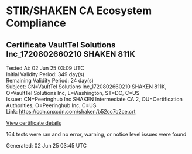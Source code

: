 # STIR/SHAKEN CA Ecosystem Compliance

## Certificate VaultTel Solutions Inc_1720802660210 SHAKEN 811K

Tested At: 02 Jun 25 03:09 UTC\
Initial Validity Period: 349 day(s)\
Remaining Validity Period: 24 day(s)\
Subject: CN=VaultTel Solutions Inc_1720802660210 SHAKEN 811K, O=VaultTel Solutions Inc, L=Washington, ST=DC, C=US\
Issuer: CN=Peeringhub Inc SHAKEN Intermediate CA 2, OU=Certification Authorities, O=Peeringhub Inc, C=US\
Link: https://cdn.cnxcdn.com/shaken/b52cc7c2ce.crt

[View certificate details](https://x509.io/?cert=MIIDRTCCAuugAwIBAgIRAKFnGblLLvo0Of1o%2BGGKqHQwCgYIKoZIzj0EAwIwfDELMAkGA1UEBhMCVVMxFzAVBgNVBAoMDlBlZXJpbmdodWIgSW5jMSIwIAYDVQQLDBlDZXJ0aWZpY2F0aW9uIEF1dGhvcml0aWVzMTAwLgYDVQQDDCdQZWVyaW5naHViIEluYyBTSEFLRU4gSW50ZXJtZWRpYXRlIENBIDIwHhcNMjQwNzEyMTY0NDIwWhcNMjUwNjI1MTgyODI0WjCBizELMAkGA1UEBhMCVVMxCzAJBgNVBAgMAkRDMRMwEQYDVQQHDApXYXNoaW5ndG9uMR8wHQYDVQQKDBZWYXVsdFRlbCBTb2x1dGlvbnMgSW5jMTkwNwYDVQQDDDBWYXVsdFRlbCBTb2x1dGlvbnMgSW5jXzE3MjA4MDI2NjAyMTAgU0hBS0VOIDgxMUswWTATBgcqhkjOPQIBBggqhkjOPQMBBwNCAAR38DC%2F3Eg5afWyShzxviwovMtFYiRMllXswCFCd7xH8WQr4AD5LShDj0AioeUjxz9VREjn1BU0J1HbPa9%2FNsZNo4IBPDCCATgwDgYDVR0PAQH%2FBAQDAgeAMAwGA1UdEwEB%2FwQCMAAwHQYDVR0OBBYEFER3ORfO%2FfcDzn6swaONNr4AyP%2FAMB8GA1UdIwQYMBaAFK6hc1GIKVcRygyp9LEKbk64S00HMBcGA1UdIAQQMA4wDAYKYIZIAYb%2FCQEBBDAWBggrBgEFBQcBGgQKMAigBhYEODExSzCBpgYDVR0fBIGeMIGbMIGYoDqgOIY2aHR0cHM6Ly9hdXRoZW50aWNhdGUtYXBpLmljb25lY3Rpdi5jb20vZG93bmxvYWQvdjEvY3JsolqkWDBWMRQwEgYDVQQHDAtCcmlkZ2V3YXRlcjELMAkGA1UECAwCTkoxEzARBgNVBAMMClNUSS1QQSBDUkwxCzAJBgNVBAYTAlVTMQ8wDQYDVQQKDAZTVEktUEEwCgYIKoZIzj0EAwIDSAAwRQIgCnVAxho5vqaLiXSCL9ByX%2BhwWEwvx7dJIeLaCk4y1MoCIQCtuEDzy%2FO%2BLsqhH%2FrGb6A4%2FczAzB42Wevu0GCqRN9FSw%3D%3D)

164 tests were ran and no error, warning, or notice level issues were found


Generated: 02 Jun 25 03:45 UTC